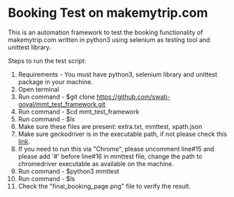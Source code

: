 # Booking Test on makemytrip.com
This is an automation framework to test the booking functionality of makemytrip.com written in python3 using selenium as 
testing tool and unittest library.

Steps to run the test script:
1. Requirements - You must have python3, selenium library and unittest package in your machine.
2. Open terminal 
3. Run command - $git clone https://github.com/swati-goyal/mmt_test_framework.git
4. Run command - $cd mmt_test_framework
5. Run command - $ls
6. Make sure these files are present: extra.txt, mmttest, xpath.json
7. Make sure geckodriver is in the executable path, if not please check this [link](https://stackoverflow.com/questions/40388503/how-to-put-geckodriver-into-path).
8. If you need to run this via "Chrome", please uncomment line#15 and please add '#' before line#16 in mmttest file, change the path to chromedriver executable as available on the machine.
9. Run command - $python3 mmttest
10. Run command - $ls
11. Check the "final_booking_page.png" file to verify the result. 
